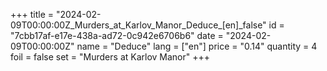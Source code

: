+++
title = "2024-02-09T00:00:00Z_Murders_at_Karlov_Manor_Deduce_[en]_false"
id = "7cbb17af-e17e-438a-ad72-0c942e6706b6"
date = "2024-02-09T00:00:00Z"
name = "Deduce"
lang = ["en"]
price = "0.14"
quantity = 4
foil = false
set = "Murders at Karlov Manor"
+++
